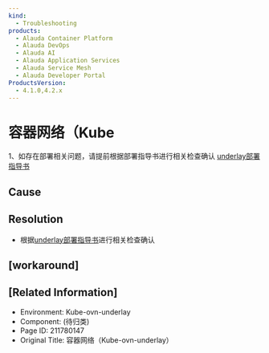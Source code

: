 ```yaml
---
kind:
  - Troubleshooting
products:
  - Alauda Container Platform
  - Alauda DevOps
  - Alauda AI
  - Alauda Application Services
  - Alauda Service Mesh
  - Alauda Developer Portal
ProductsVersion:
  - 4.1.0,4.2.x
---
```

<!-- A type of document that involves encountering a fault, diagnosing it, performing root cause analysis, and providing solutions. -->

# 容器网络（Kube

1、如存在部署相关问题，请提前根据部署指导书进行相关检查确认 [underlay部署指导书](/pages/viewpage.action?pageId=124699253)

## Cause

## Resolution
- 根据[underlay部署指导书](/pages/viewpage.action?pageId=124699253)进行相关检查确认

## [workaround]

## [Related Information]
- Environment: Kube-ovn-underlay
- Component: (待归类)
- Page ID: 211780147
- Original Title: 容器网络（Kube-ovn-underlay）
